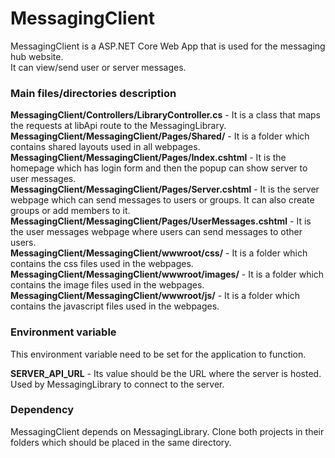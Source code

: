 # MessagingClient

MessagingClient is a ASP.NET Core Web App that is used for the messaging hub website.  
It can view/send user or server messages.  


### Main files/directories description  

**MessagingClient/Controllers/LibraryController.cs** - It is a class that maps the requests at libApi route to the MessagingLibrary.  
**MessagingClient/MessagingClient/Pages/Shared/** - It is a folder which contains shared layouts used in all webpages.  
**MessagingClient/MessagingClient/Pages/Index.cshtml** - It is the homepage which has login form and then the popup can show server to user messages.  
**MessagingClient/MessagingClient/Pages/Server.cshtml** - It is the server webpage which can send messages to users or groups. It can also create groups or add members to it.    
**MessagingClient/MessagingClient/Pages/UserMessages.cshtml** - It is the user messages webpage where users can send messages to other users.    
**MessagingClient/MessagingClient/wwwroot/css/** - It is a folder which contains the css files used in the webpages.
**MessagingClient/MessagingClient/wwwroot/images/** - It is a folder which contains the image files used in the webpages.
**MessagingClient/MessagingClient/wwwroot/js/** - It is a folder which contains the javascript files used in the webpages.


### Environment variable  

This environment variable need to be set for the application to function.

**SERVER_API_URL** - Its value should be the URL where the server is hosted. Used by MessagingLibrary to connect to the server.


### Dependency

MessagingClient depends on MessagingLibrary. Clone both projects in their folders which should be placed in the same directory.  


